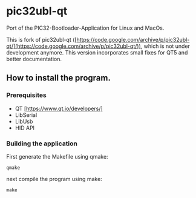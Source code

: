 # pic32ubl-qt
Port of the PIC32-Bootloader-Application for Linux and MacOs.

This is fork of pic32ubl-qt ([https://code.google.com/archive/p/pic32ubl-qt/](https://code.google.com/archive/p/pic32ubl-qt/)), which is not under development anymore.
This version incorporates small fixes for QT5 and better documentation.

## How to install the program.

### Prerequisites
 * QT [https://www.qt.io/developers/]
 * LibSerial
 * LibUsb
 * HID API

### Building the application
First generate the Makefile using qmake:
```
qmake
```
next compile the program using make:
```
make
```
